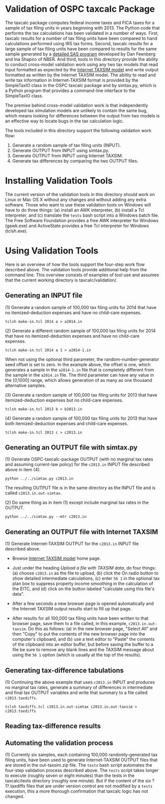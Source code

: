 Validation of OSPC taxcalc Package
==================================

The taxcalc package computes federal income taxes and FICA taxes for
a sample of tax filing units in years beginning with 2013.  The
Python code that performs the tax calculations has been validated in a
number of ways.  First, taxcalc results for a number of tax filing
units have been compared to hand calculations performed using IRS tax
forms.  Second, taxcalc results for a large sample of tax filing units
have been compared to results for the same sample generated by a
[detailed SAS program](http://www.nber.org/taxcalc) developed by Dan
Feenberg and Ina Shapiro of NBER.  And third, tools in this directory
provide the ability to conduct cross-model validation work using any
two tax models that read input formatted as expected by the [Internet
TAXSIM model](http://users.nber.org/~taxsim/taxsim-calc9/index.html)
and write output formatted as written by the Internet TAXSIM model.
The ability to read and write tax information
in Internet-TAXSIM format is provided by the SimpleTaxIO class in the
OSPC taxcalc package and by simtax.py, which is a Python program that
provides a command-line interface to the SimpleTaxIO class.

The premise behind cross-model validation work is that independently
developed tax simulation models are unlikely to contain the
same bug, which means looking for differences between the output from
two models is an effective way to locate bugs in the tax calculation
logic.

The tools included in this directory support the following
validation work flow:

  1. Generate a random sample of tax filing units (INPUT).
  2. Generate OUTPUT from INPUT using simtax.py.
  3. Generate OUTPUT from INPUT using Internet TAXSIM.
  4. Generate tax differences by comparing the two OUTPUT files.

Installing Validation Tools
===========================

The current version of the validation tools in this directory should
work on Linux or Mac OS X without any changes and without adding any
extra software.  Those who want to use these validation tools on Windows
will have to do three things: (a) install an AWK interpreter,
(b) install a Tcl interpreter, and (c) translate the `tests` bash script
into a Windows batch file.  The Free Software Foundation provides a
free AWK interpreter for Windows (gawk.exe) and ActiveState provides a
free Tcl interpreter for Windows (tclsh.exe).

Using Validation Tools
======================

Here is an overview of how the tools support the four-step work flow
described above.  The validation tools provide additional help from
the command line.  This overview consists of examples of tool use and
assumes that the current working directory is taxcalc/validation/.

Generating an INPUT file
------------------------

(1) Generate a random sample of 100,000 tax filing units for 2014 that
have no itemized-deduction expenses and have no child-care expenses.

`tclsh make-in.tcl 2014 a > a2014.in`

(2) Generate a different random sample of 100,000 tax filing units for
2014 that have no itemized-deduction expenses and have no child-care
expenses.

`tclsh make-in.tcl 2014 a 1 > a2014-1.in`

When not using the optional third parameter, the
random-number-generator seed offset is set to zero.  In the example above,
the offset is one, which generates a sample in the `a2014-1.in` file
that is completely different from the sample in the `a2014.in` file.
The third parameter can have any value in the \[0,1000\] range, which
allows generation of as many as one thousand alternative samples.

(3) Generate a random sample of 100,000 tax filing units for 2013 that
have itemized-deduction expenses but no child-care expenses.

`tclsh make-in.tcl 2013 b > b2013.in`

(4) Generate a random sample of 100,000 tax filing units for 2013 that
have both itemized-deduction expenses and child-care expenses.

`tclsh make-in.tcl 2013 c > c2013.in`

Generating an OUTPUT file with simtax.py
----------------------------------------

(1) Generate OSPC-taxcalc-package OUTPUT (with no marginal tax rates
and assuming current-law policy) for the `c2013.in` INPUT file
described above in item (4).

`python ../../simtax.py c2013.in`

The resulting OUTPUT file is in the same directory as the INPUT file
and is called `c2013.in.out-simtax`.

(2) Do same thing as in item (1) except include marginal tax rates in
the OUTPUT.

`python ../../simtax.py --mtr c2013.in`

Generating an OUTPUT file with Internet TAXSIM
----------------------------------------------

(1) Generate Internet-TAXSIM OUTPUT for the `c2013.in` INPUT file
described above.

  * Browse [Internet TAXSIM
    model](http://users.nber.org/~taxsim/taxsim-calc9/index.html)
    home page.

  * Just under the heading *Upload a file with TAXSIM data*, do four
    things: (a) choose `c2013.in` as the file to upload, (b) click the
    On radio button to show detailed intermediate calculations, (c)
    enter `56 1` in the optional tax plan box to suppress property
    income smoothing in the calculation of the EITC, and (d) click
    on the button labeled "calculate using this file's data".

  * After a few seconds a new browser page is opened automatically
    and the Internet TAXSIM output results start to fill up that page.

  * After results for all 100,000 tax filing units have been written
    to that browser page, save them to a file called, in this example,
    `c2013.in.out-taxsim`.  Do this as follows: (a) in the new browser
    page, "Select All" and then "Copy" to put the contents of the new
    browser page into the computer's clipboard, and (b) use a text
    editor to "Paste" the contents of the clipboard into an editor
    buffer, but before saving the buffer to a file be sure to remove
    any blank lines and the TAXSIM message about using the `56 1`
    option (which is usually at the top of the results).

Generating tax-difference tabulations
-------------------------------------

(1) Continuing the above example that uses `c2013.in` INPUT and
produces no marginal tax rates, generate a summary of differences in
intermediate and final tax OUTPUT variables and write that summary to
a file called `c2013.taxdiffs`.

`tclsh taxdiffs.tcl c2013.in.out-simtax c2013.in.out-taxsim > c2013.taxdiffs`

Reading tax-difference results
------------------------------



Automating the validation process
----------------------------------

(1) Currently six samples, each containing 100,000 randomly-generated
tax filing units, have been used to generate Internet-TAXSIM OUTPUT
files that are stored in the out-taxsim.zip file.  The `tests` bash
script automates the four-step validation process described above.
The `tests` script takes longer to execute (roughly seven or eight
minutes) than the tests in the taxcalc/tests directory (roughly one
minute).  But if the content of the six ?1?.taxdiffs files that are
under version control are not modified by a `tests` execution, this a
more thorough confirmation that taxcalc logic has not changed.
